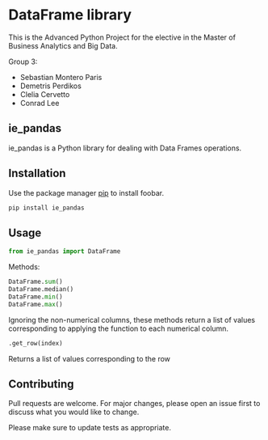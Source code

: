 # DataFrame library
This is the Advanced Python Project for the elective in the Master of Business Analytics and Big Data.

Group 3:

- Sebastian Montero Paris
- Demetris Perdikos
- Clelia Cervetto
- Conrad Lee

## ie_pandas

ie_pandas is a Python library for dealing with Data Frames operations.

## Installation

Use the package manager [pip](https://pip.pypa.io/en/stable/) to install foobar.

```bash
pip install ie_pandas
```

## Usage

```python
from ie_pandas import DataFrame
```
Methods:

```python
DataFrame.sum()
DataFrame.median()
DataFrame.min()
DataFrame.max()
```

Ignoring the non-numerical columns, these methods return a list of values corresponding to applying the function to each numerical column. 

```python
.get_row(index) 
```
Returns a list of values corresponding to the row

## Contributing
Pull requests are welcome. For major changes, please open an issue first to discuss what you would like to change.

Please make sure to update tests as appropriate.
